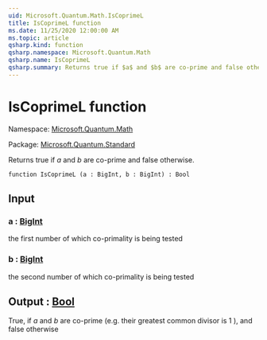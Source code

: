 ```yaml
---
uid: Microsoft.Quantum.Math.IsCoprimeL
title: IsCoprimeL function
ms.date: 11/25/2020 12:00:00 AM
ms.topic: article
qsharp.kind: function
qsharp.namespace: Microsoft.Quantum.Math
qsharp.name: IsCoprimeL
qsharp.summary: Returns true if $a$ and $b$ are co-prime and false otherwise.
---
```


# IsCoprimeL function

Namespace: [Microsoft.Quantum.Math](xref:Microsoft.Quantum.Math)

Package: [Microsoft.Quantum.Standard](https://nuget.org/packages/Microsoft.Quantum.Standard)


Returns true if $a$ and $b$ are co-prime and false otherwise.

```qsharp
function IsCoprimeL (a : BigInt, b : BigInt) : Bool
```


## Input

### a : [BigInt](xref:microsoft.quantum.user-guide.language.types)

the first number of which co-primality is being tested


### b : [BigInt](xref:microsoft.quantum.user-guide.language.types)

the second number of which co-primality is being tested



## Output : [Bool](xref:microsoft.quantum.user-guide.language.types)

True, if $a$ and $b$ are co-prime (e.g. their greatest common divisor is 1 ),and false otherwise